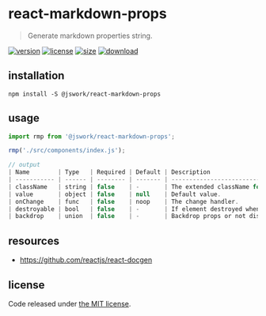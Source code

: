 # react-markdown-props
> Generate markdown properties string.

[![version][version-image]][version-url]
[![license][license-image]][license-url]
[![size][size-image]][size-url]
[![download][download-image]][download-url]

## installation
```shell
npm install -S @jswork/react-markdown-props
```

## usage
```js
import rmp from '@jswork/react-markdown-props';

rmp('./src/components/index.js');

// output
| Name        | Type   | Required | Default | Description                                 |
| ----------- | ------ | -------- | ------- | ------------------------------------------- |
| className   | string | false    | -       | The extended className for component.       |
| value       | object | false    | null    | Default value.                              |
| onChange    | func   | false    | noop    | The change handler.                         |
| destroyable | bool   | false    | -       | If element destroyed when visible to false. |
| backdrop    | union  | false    | -       | Backdrop props or not display backdrop.     |
```

## resources
- https://github.com/reactjs/react-docgen


## license
Code released under [the MIT license](https://github.com/afeiship/react-markdown-props/blob/master/LICENSE.txt).

[version-image]: https://img.shields.io/npm/v/@jswork/react-markdown-props
[version-url]: https://npmjs.org/package/@jswork/react-markdown-props

[license-image]: https://img.shields.io/npm/l/@jswork/react-markdown-props
[license-url]: https://github.com/afeiship/react-markdown-props/blob/master/LICENSE.txt

[size-image]: https://img.shields.io/bundlephobia/minzip/@jswork/react-markdown-props
[size-url]: https://github.com/afeiship/react-markdown-props/blob/master/dist/react-markdown-props.min.js

[download-image]: https://img.shields.io/npm/dm/@jswork/react-markdown-props
[download-url]: https://www.npmjs.com/package/@jswork/react-markdown-props
